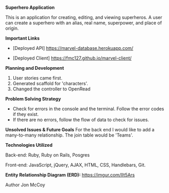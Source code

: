 **Superhero Application**

This is an application for creating, editing, and viewing superheros. A user can create a superhero with an alias, real name, superpower, and place of origin.

**Important Links**

- [Deployed API] https://marvel-database.herokuapp.com/

- [Deployed Client] https://fmc127.github.io/marvel-client/

**Planning and Development**
1. User stories came first.
2. Generated scaffold for 'characters'.
3. Changed the controller to OpenRead

**Problem Solving Strategy**
- Check for errors in the console and the terminal. Follow the error codes if they exist.
- If there are no errors, follow the flow of data to check for issues.

**Unsolved Issues & Future Goals**
For the back end I would like to add a many-to-many relationship. The join table would be 'Teams'.


**Technologies Utilized**

Back-end:
Ruby, Ruby on Rails, Posgres

Front-end:
JavaScript, jQuery, AJAX, HTML, CSS, Handlebars, Git.

**Entity Relationship Diagram (ERD):**
https://imgur.com/IIt5Ars

Author
Jon McCoy
